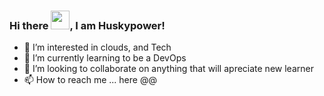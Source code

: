 ### Hi there <img src="https://raw.githubusercontent.com/MartinHeinz/MartinHeinz/master/wave.gif" width="30px">, I am Huskypower!
- 👀 I’m interested in clouds, and Tech
- 🌱 I’m currently learning to be a DevOps
- 💞️ I’m looking to collaborate on anything that will apreciate new learner
- 📫 How to reach me ... here @@

<!---
Huskypower/Huskypower is a ✨ special ✨ repository because its `README.md` (this file) appears on your GitHub profile.
You can click the Preview link to take a look at your changes.
--->
